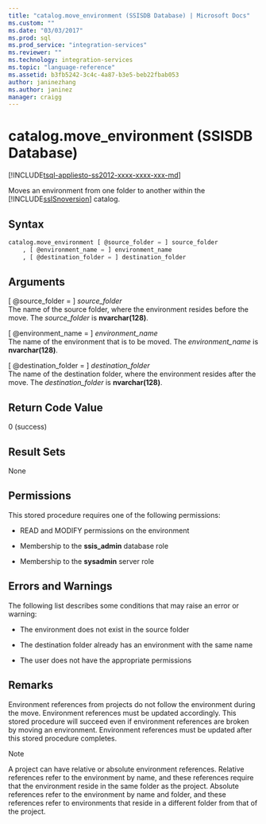```yaml
---
title: "catalog.move_environment (SSISDB Database) | Microsoft Docs"
ms.custom: ""
ms.date: "03/03/2017"
ms.prod: sql
ms.prod_service: "integration-services"
ms.reviewer: ""
ms.technology: integration-services
ms.topic: "language-reference"
ms.assetid: b3fb5242-3c4c-4a87-b3e5-beb22fbab053
author: janinezhang
ms.author: janinez
manager: craigg
---
```

# catalog.move_environment (SSISDB Database)
[!INCLUDE[tsql-appliesto-ss2012-xxxx-xxxx-xxx-md](../../includes/tsql-appliesto-ss2012-xxxx-xxxx-xxx-md.md)]

  Moves an environment from one folder to another within the [!INCLUDE[ssISnoversion](../../includes/ssisnoversion-md.md)] catalog.  
  
## Syntax  
  
```sql  
catalog.move_environment [ @source_folder = ] source_folder  
    , [ @environment_name = ] environment_name  
    , [ @destination_folder = ] destination_folder  
```  
  
## Arguments  
 [ @source_folder = ] *source_folder*  
 The name of the source folder, where the environment resides before the move. The *source_folder* is **nvarchar(128)**.  
  
 [ @environment_name = ] *environment_name*  
 The name of the environment that is to be moved. The *environment_name* is **nvarchar(128)**.  
  
 [ @destination_folder = ] *destination_folder*  
 The name of the destination folder, where the environment resides after the move. The *destination_folder* is **nvarchar(128)**.  
  
## Return Code Value  
 0 (success)  
  
## Result Sets  
 None  
  
## Permissions  
 This stored procedure requires one of the following permissions:  
  
-   READ and MODIFY permissions on the environment  
  
-   Membership to the **ssis_admin** database role  
  
-   Membership to the **sysadmin** server role  
  
## Errors and Warnings  
 The following list describes some conditions that may raise an error or warning:  
  
-   The environment does not exist in the source folder  
  
-   The destination folder already has an environment with the same name  
  
-   The user does not have the appropriate permissions  
  
## Remarks  
 Environment references from projects do not follow the environment during the move. Environment references must be updated accordingly. This stored procedure will succeed even if environment references are broken by moving an environment. Environment references must be updated after this stored procedure completes.  
  
> [!NOTE]  
>  A project can have relative or absolute environment references. Relative references refer to the environment by name, and these references require that the environment reside in the same folder as the project. Absolute references refer to the environment by name and folder, and these references refer to environments that reside in a different folder from that of the project.  
  
  
